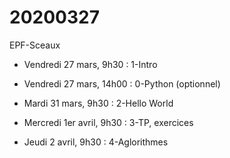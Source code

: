 # 20200327
EPF-Sceaux

- Vendredi 27 mars, 9h30 : 1-Intro

- Vendredi 27 mars, 14h00 : 0-Python (optionnel)


- Mardi 31 mars, 9h30 : 2-Hello World

- Mercredi 1er avril, 9h30 : 3-TP, exercices

- Jeudi 2 avril, 9h30 : 4-Aglorithmes



